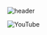 ![header](https://capsule-render.vercel.app/api?type=wave&color=auto&height=300&section=header&text=Her's%20room&fontSize=90)

![YouTube](https://img.shields.io/badge/YouTube-FF0000?style=for-the-badge&logo=openai&logoColor=white)

<!--
**her9797/her9797** is a ✨ _special_ ✨ repository because its `README.md` (this file) appears on your GitHub profile.
-->
